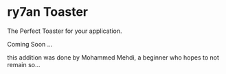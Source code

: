 # ry7an Toaster
The Perfect Toaster for your application.

Coming Soon ...

this addition was done by Mohammed Mehdi, a beginner who hopes to not remain so...
